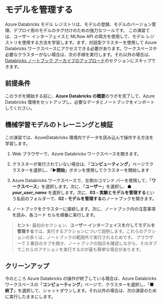 ﻿---
lab:
    title: 'モデルを管理する'
    module: 'モジュール 3 - 実験とモデルを管理する'
---

# モデルを管理する

Azure Databricks モデル レジストリは、モデルの登録、モデルのバージョン管理、デプロイ用のモデルのタグ付けのための強力なツールです。  この演習では、ユーザー インターフェイスと MLflow API の両方を使用して、モデル レジストリを使用する方法を学習します。まず、対話型クラスターを使用して Azure Databricks ワークスペースにアクセスできる必要があります。ワークスペースや必要なクラスターがない場合は、次の手順を実行します。それ以外の場合は、[Databricks ノートブック アーカイブのアップロード](#Upload-the-Databricks-notebook-archive)のセクションにスキップできます。

## 前提条件

このラボを開始する前に、**Azure Databricks の概要**のラボを完了して、Azure Databricks 環境をセットアップし、必要なデータとノートブックをインポートしてください。

## 機械学習モデルのトレーニングと検証

この演習では、AzureDatabricks 環境内でデータを読み込んで操作する方法を学習します。

1. Web ブラウザーで、Azure Databricks ワークスペースを開きます。

1. クラスターが実行されていない場合は、「**コンピューティング**」ページでクラスターを選択し、「**&#9654;開始**」ボタンを使用してクラスターを開始します

1. Azure Databricks ワークスペースで、左側のコマンド バーを使用して、「**ワークスペース**」を選択します。次に、「**ユーザー**」を選択し、**&#9751; *your_user_name*** を選択します。次に、**03 - 実験とモデルを管理する**という名前のフォルダーで、**02 - モデルを管理する**のノートブックを開きます。

1. ノートブックをクラスターに接続します。次に、ノートブック内の注意事項を読み、各コード セルを順番に実行します。

> **ヒント**: 最初のセクション、**ユーザー インターフェイスを介してモデルを管理する**では、実行するアクションについて説明します。これらのアクションの多くは、ノートブックの範囲外で実行されるためです。  ブラウザーで 2 番目のタブを開き、ノートブックの指示を確認しながら、そのタブでこれらのアクションを実行するのが最も簡単な場合があります。

## クリーンアップ

今のところ Azure Databricks の操作が終了している場合は、Azure Databricks ワークスペースの「**コンピューティング**」ページで、クラスターを選択し、「**&#9632;終了**」を選択して、シャットダウンします。それ以外の場合は、次の演習のために実行したままにします。
